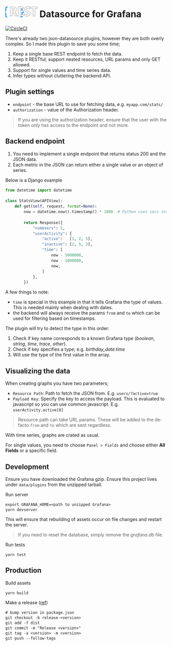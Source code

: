 <h1><img height="40" title="Datasource Logo" src="https://raw.githubusercontent.com/Pithikos/rest-datasource/master/src/img/logo.svg"> Datasource for Grafana</h1>

[![CircleCI](https://circleci.com/gh/grafana/simple-datasource/tree/master.svg?style=svg)](https://circleci.com/gh/grafana/simple-datasource/tree/master)

There's already two json-datasource plugins, however they are both overly complex. So I made this plugin to save you some time;

1. Keep a single base REST endpoint to fetch the data.
2. Keep it RESTful; support nested resources, URL params and only GET allowed.
3. Support for single values and time series data.
4. Infer types without cluttering the backend API.


## Plugin settings

 - `endpoint` - the base URL to use for fetching data, e.g. `myapp.com/stats/`
 - `authorization` - value of the Authorization header.

> If you are using the authorization header, ensure that the user with the token only has access to the endpoint and not more.


## Backend endpoint

1. You need to implement a single endpoint that returns status 200 and the JSON data.
2. Each metric in the JSON can return either a single value or an object of series.

Below is a Django example

```python
from datetime import datetime

class StatsView(APIView):
    def get(self, request, format=None):
        now = datetime.now().timestamp() * 1000  # Python uses secs instead of ms

        return Response({
            "numUsers": 2,
            "userActivity": {
                "active":   [1, 2, 5],
                "inactive": [2, 5, 3],
                "time": [
                    now - 5000000,
                    now - 1000000,
                    now,
                ]
            },
        })
```

A few things to note:

  - `time` is special in this example in that it tells Grafana the type of values. This is needed mainly when dealing with dates.
  - the backend will always receive the params `from` and `to` which can be used for filtering based on timestamps.

The plugin will try to detect the type in this order:

  1. Check if key name corresponds to a known Grafana type (*boolean*, *string*, *time*, *trace*, *other*).
  2. Check if key specifies a type; e.g. *birthday_date:time*
  3. Will use the type of the first value in the array.


## Visualizing the data

When creating graphs you have two parameters;

  - `Resource Path`: Path to fetch the JSON from. E.g. `users/?active=true`
  - `Payload Key`:  Specify the key to access the payload. This is evaluated to javascript so
    you can use common javascript. E.g. `userActivity.active[0]`

> Resource path can take URL params. These will be added to the de-facto `from` and `to` which are sent regardless.

With time series, graphs are crated as usual.

For single values, you need to choose `Panel > Fields` and choose either **All Fields** or a specific field.


## Development

Ensure you have downloaded the Grafana gzip. Ensure this project lives under `data/plugins` from the unzipped tarball.

Run server

    export GRAFANA_HOME=<path to unzipped Grafana>
    yarn devserver

This will ensure that rebuilding of assets occur on file changes and restart the server.

> If you need to reset the database, simply remove the *grafana.db* file.

Run tests

    yarn test


## Production

Build assets

    yarn build

Make a release ([ref](https://grafana.com/tutorials/build-a-data-source-plugin/#9))

    # bump version in package.json
    git checkout -b release-<version>
    git add -f dist
    git commit -m "Release <version>"
    git tag -a <version> -m <version>
    git push --follow-tags
